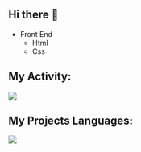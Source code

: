 ## Hi there 👋
<ul>
  <li>Front End
    <ul>
      <li>Html</li>
    </ul>
    <ul>
     <li>Css</li>
    </ul>
    
  </li>
</ul>

## My Activity:
<img src="https://github-readme-stats.vercel.app/api?username=samanice&show_icons=true&theme=radical"/>

## My Projects Languages:
<img src="https://github-readme-stats.vercel.app/api/top-langs/?username=samanice&hide_progress=true"/>

